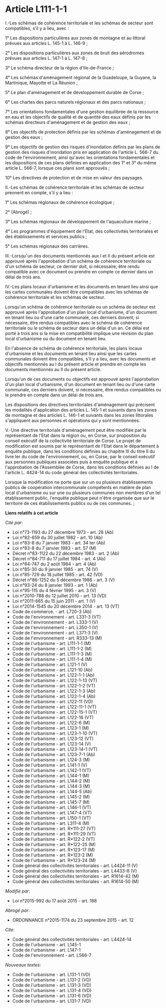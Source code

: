 # Article L111-1-1

I.-Les schémas de cohérence territoriale et les schémas de secteur sont compatibles, s'il y a lieu, avec : 

1° Les dispositions particulières aux zones de montagne et au littoral prévues aux articles L. 145-1 à L. 146-9 ; 

2° Les dispositions particulières aux zones de bruit des aérodromes prévues aux articles L. 147-1 à L. 147-8 ; 

3° Le schéma directeur de la région d'Ile-de-France ; 

4° Les schémas d'aménagement régional de la Guadeloupe, la Guyane, la Martinique, Mayotte et La Réunion ; 

5° Le plan d'aménagement et de développement durable de Corse ; 

6° Les chartes des parcs naturels régionaux et des parcs nationaux ; 

7° Les orientations fondamentales d'une gestion équilibrée de la ressource en eau et les objectifs de qualité et de quantité
des eaux définis par les schémas directeurs d'aménagement et de gestion des eaux ; 

8° Les objectifs de protection définis par les schémas d'aménagement et de gestion des eaux ; 

9° Les objectifs de gestion des risques d'inondation définis par les plans de gestion des risques d'inondation pris en
application de l'article L. 566-7 du code de l'environnement, ainsi qu'avec les orientations fondamentales et les
dispositions de ces plans définies en application des 1° et 3° du même article L. 566-7, lorsque ces plans sont approuvés ; 

10° Les directives de protection et de mise en valeur des paysages. 

II.-Les schémas de cohérence territoriale et les schémas de secteur prennent en compte, s'il y a lieu : 

1° Les schémas régionaux de cohérence écologique ; 

2° (Abrogé) ; 

3° Les schémas régionaux de développement de l'aquaculture marine ; 

4° Les programmes d'équipement de l'Etat, des collectivités territoriales et des établissements et services publics ; 

5° Les schémas régionaux des carrières. 

III.-Lorsqu'un des documents mentionnés aux I et II du présent article est approuvé après l'approbation d'un schéma de
cohérence territoriale ou d'un schéma de secteur, ce dernier doit, si nécessaire, être rendu compatible avec ce document ou
prendre en compte ce dernier dans un délai de trois ans. 

IV.-Les plans locaux d'urbanisme et les documents en tenant lieu ainsi que les cartes communales doivent être compatibles
avec les schémas de cohérence territoriale et les schémas de secteur. 

Lorsqu'un schéma de cohérence territoriale ou un schéma de secteur est approuvé après l'approbation d'un plan local
d'urbanisme, d'un document en tenant lieu ou d'une carte communale, ces derniers doivent, si nécessaire, être rendus
compatibles avec le schéma de cohérence territoriale ou le schéma de secteur dans un délai d'un an. Ce délai est porté à
trois ans si la mise en compatibilité implique une révision du plan local d'urbanisme ou du document en tenant lieu. 

En l'absence de schéma de cohérence territoriale, les plans locaux d'urbanisme et les documents en tenant lieu ainsi que les
cartes communales doivent être compatibles, s'il y a lieu, avec les documents et objectifs mentionnés au I du présent article
et prendre en compte les documents mentionnés au II du présent article. 

Lorsqu'un de ces documents ou objectifs est approuvé après l'approbation d'un plan local d'urbanisme, d'un document en tenant
lieu ou d'une carte communale, ces derniers doivent, si nécessaire, être rendus compatibles ou le prendre en compte dans un
délai de trois ans. 

Les dispositions des directives territoriales d'aménagement qui précisent les modalités d'application des articles L. 145-1
et suivants dans les zones de montagne et des articles L. 146-1 et suivants dans les zones littorales s'appliquent aux
personnes et opérations qui y sont mentionnées. 

V.-Une directive territoriale d'aménagement peut être modifiée par le représentant de l'Etat dans la région ou, en Corse, sur
proposition du conseil exécutif de la collectivité territoriale de Corse. Le projet de modification est soumis par le
représentant de l'Etat dans le département à enquête publique, dans les conditions définies au chapitre III du titre II du
livre Ier du code de l'environnement, ou, en Corse, par le conseil exécutif aux personnes publiques associées puis à enquête
publique et à l'approbation de l'Assemblée de Corse, dans les conditions définies au I de l'article L. 4424-14 du code
général des collectivités territoriales. 

Lorsque la modification ne porte que sur un ou plusieurs établissements publics de coopération intercommunale compétents en
matière de plan local d'urbanisme ou sur une ou plusieurs communes non membres d'un tel établissement public, l'enquête
publique peut n'être organisée que sur le territoire de ces établissements publics ou de ces communes. ;

**Liens relatifs à cet article**

_Cité par_:

  - Loi n°73-1193 du 27 décembre 1973 - art. 28 (Ab)
  - Loi n°82-659 du 30 juillet 1982 - art. 10 (Ab)
  - Loi n°83-8 du 7 janvier 1983 - art. 34 ter (Ab)
  - Loi n°83-8 du 7 janvier 1983 - art. 57 (M)
  - Décret n°83-1122 du 22 décembre 1983 - art. 2 (Ab)
  - Décret n°84-711 du 17 juillet 1984 - art. 4 (Ab)
  - Loi n°84-747 du 2 août 1984 - art. 4 (Ab)
  - Loi n°85-30 du 9 janvier 1985 - art. 74 (V)
  - Loi n°85-729 du 18 juillet 1985 - art. 42 (VD)
  - Décret n°86-1252 du 5 décembre 1986 - art. 3 (V)
  - Loi n°93-24 du 8 janvier 1993 - art. 1 (Ab)
  - Loi n°95-115 du 4 février 1995 - art. 3 (V)
  - Loi n°2010-788 du 12 juillet 2010 - art. 13 (VD)
  - Loi n°2011-665 du 15 juin 2011 - art. 1 (V)
  - Loi n°2014-1545 du 20 décembre 2014 - art. 13 (VT)
  - Code de commerce. - art. L720-3 (Ab)
  - Code de l'environnement - art. L331-3 (VT)
  - Code de l'environnement - art. L333-1 (V)
  - Code de l'environnement - art. L350-1 (V)
  - Code de l'environnement - art. L371-3 (V)
  - Code de l'environnement - art. R333-13 (M)
  - Code de l'urbanisme - art. L111-1-1 (M)
  - Code de l'urbanisme - art. L111-1-2 (M)
  - Code de l'urbanisme - art. L111-1-3 (M)
  - Code de l'urbanisme - art. L111-1-4 (M)
  - Code de l'urbanisme - art. L121-1 (V)
  - Code de l'urbanisme - art. L121-10 (Ab)
  - Code de l'urbanisme - art. L122-1-1 (Ab)
  - Code de l'urbanisme - art. L122-1-13 (VT)
  - Code de l'urbanisme - art. L122-1-2 (VT)
  - Code de l'urbanisme - art. L122-1-3 (Ab)
  - Code de l'urbanisme - art. L122-1-4 (Ab)
  - Code de l'urbanisme - art. L122-11 (VD)
  - Code de l'urbanisme - art. L122-11-1 (VT)
  - Code de l'urbanisme - art. L122-15-1 (VT)
  - Code de l'urbanisme - art. L122-16 (VT)
  - Code de l'urbanisme - art. L122-6 (M)
  - Code de l'urbanisme - art. L123-1 (M)
  - Code de l'urbanisme - art. L123-1-10 (VT)
  - Code de l'urbanisme - art. L123-12 (VT)
  - Code de l'urbanisme - art. L123-14 (V)
  - Code de l'urbanisme - art. L123-14-1 (VT)
  - Code de l'urbanisme - art. L123-7-1 (Ab)
  - Code de l'urbanisme - art. L124-3 (M)
  - Code de l'urbanisme - art. L141-1 (V)
  - Code de l'urbanisme - art. L142-1 (VT)
  - Code de l'urbanisme - art. L144-1 (M)
  - Code de l'urbanisme - art. L144-2 (M)
  - Code de l'urbanisme - art. L144-3 (M)
  - Code de l'urbanisme - art. L144-5 (Ab)
  - Code de l'urbanisme - art. L145-2 (M)
  - Code de l'urbanisme - art. L145-7 (M)
  - Code de l'urbanisme - art. L146-1 (VT)
  - Code de l'urbanisme - art. L147-4 (VT)
  - Code de l'urbanisme - art. L150-1 (VT)
  - Code de l'urbanisme - art. L311-4 (M)
  - Code de l'urbanisme - art. R*111-27 (VT)
  - Code de l'urbanisme - art. R*111-29 (VT)
  - Code de l'urbanisme - art. R*122-2 (VT)
  - Code de l'urbanisme - art. R*122-25 (M)
  - Code de l'urbanisme - art. R*123-17 (M)
  - Code de l'urbanisme - art. R*123-2 (M)
  - Code de l'urbanisme - art. R*123-24 (M)
  - Code général des collectivités territoriales - art. L4424-11 (V)
  - Code général des collectivités territoriales - art. L4433-8 (V)
  - Code général des collectivités territoriales - art. R1614-42 (M)
  - Code général des collectivités territoriales - art. R1614-50 (M)

_Modifié par_:

  - Loi n°2015-992 du 17 août 2015 - art. 188

_Abrogé par_:

  - ORDONNANCE n°2015-1174 du 23 septembre 2015 - art. 12

_Cite_:

  - Code général des collectivités territoriales - art. L4424-14
  - Code de l'urbanisme - art. L145-1
  - Code de l'urbanisme - art. L147-1
  - Code de l'environnement - art. L566-7

_Nouveaux textes_:

  - Code de l'urbanisme - art. L131-1 (VD)
  - Code de l'urbanisme - art. L131-2 (VD)
  - Code de l'urbanisme - art. L131-3 (VD)
  - Code de l'urbanisme - art. L131-4 (VD)
  - Code de l'urbanisme - art. L131-6 (VD)
  - Code de l'urbanisme - art. L131-7 (VD)
